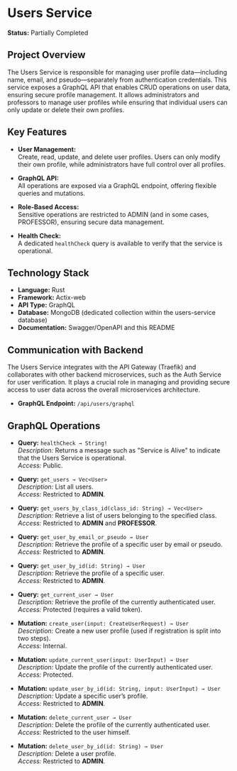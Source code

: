 # Users Service

**Status:** Partially Completed

## Project Overview

The Users Service is responsible for managing user profile data—including name, email, and pseudo—separately from authentication credentials. This service exposes a GraphQL API that enables CRUD operations on user data, ensuring secure profile management. It allows administrators and professors to manage user profiles while ensuring that individual users can only update or delete their own profiles.

## Key Features

- **User Management:**  
  Create, read, update, and delete user profiles. Users can only modify their own profile, while administrators have full control over all profiles.

- **GraphQL API:**  
  All operations are exposed via a GraphQL endpoint, offering flexible queries and mutations.

- **Role-Based Access:**  
  Sensitive operations are restricted to ADMIN (and in some cases, PROFESSOR), ensuring secure data management.

- **Health Check:**  
  A dedicated `healthCheck` query is available to verify that the service is operational.

## Technology Stack

- **Language:** Rust  
- **Framework:** Actix-web  
- **API Type:** GraphQL  
- **Database:** MongoDB (dedicated collection within the users-service database)  
- **Documentation:** Swagger/OpenAPI and this README

## Communication with Backend

The Users Service integrates with the API Gateway (Traefik) and collaborates with other backend microservices, such as the Auth Service for user verification. It plays a crucial role in managing and providing secure access to user data across the overall microservices architecture.

- **GraphQL Endpoint:** `/api/users/graphql`

## GraphQL Operations

- **Query:** `healthCheck → String!`  
  _Description:_ Returns a message such as "Service is Alive" to indicate that the Users Service is operational.  
  _Access:_ Public.

- **Query:** `get_users → Vec<User>`  
  _Description:_ List all users.  
  _Access:_ Restricted to **ADMIN**.

- **Query:** `get_users_by_class_id(class_id: String) → Vec<User>`  
  _Description:_ Retrieve a list of users belonging to the specified class.  
  _Access:_ Restricted to **ADMIN** and **PROFESSOR**.

- **Query:** `get_user_by_email_or_pseudo → User`  
  _Description:_ Retrieve the profile of a specific user by email or pseudo.  
  _Access:_ Restricted to **ADMIN**.

- **Query:** `get_user_by_id(id: String) → User`  
  _Description:_ Retrieve the profile of a specific user.  
  _Access:_ Restricted to **ADMIN**.

- **Query:** `get_current_user → User`  
  _Description:_ Retrieve the profile of the currently authenticated user.  
  _Access:_ Protected (requires a valid token).

- **Mutation:** `create_user(input: CreateUserRequest) → User`  
  _Description:_ Create a new user profile (used if registration is split into two steps).  
  _Access:_ Internal.

- **Mutation:** `update_current_user(input: UserInput) → User`  
  _Description:_ Update the profile of the currently authenticated user.  
  _Access:_ Protected.

- **Mutation:** `update_user_by_id(id: String, input: UserInput) → User`  
  _Description:_ Update a specific user’s profile.  
  _Access:_ Restricted to **ADMIN**.

- **Mutation:** `delete_current_user → User`  
  _Description:_ Delete the profile of the currently authenticated user.  
  _Access:_ Restricted to the user himself.

- **Mutation:** `delete_user_by_id(id: String) → User`  
  _Description:_ Delete a user profile.  
  _Access:_ Restricted to **ADMIN**.